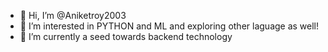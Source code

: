 - 👋 Hi, I’m @Aniketroy2003
- 👀 I’m interested in PYTHON and ML and exploring other laguage as well!
- 🌱 I’m currently a seed towards backend technology

<!---
Aniketroy2003/Aniketroy2003 is a ✨ special ✨ repository because its `README.md` (this file) appears on your GitHub profile.
You can click the Preview link to take a look at your changes.
--->
